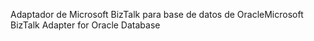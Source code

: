 <span data-ttu-id="14a05-101">Adaptador de Microsoft BizTalk para base de datos de Oracle</span><span class="sxs-lookup"><span data-stu-id="14a05-101">Microsoft BizTalk Adapter for Oracle Database</span></span>